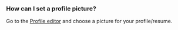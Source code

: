 
### How can I set a profile picture? ###
Go to the [Profile editor](https://atbox.io/profile/edit/about) and choose a picture for your profile/resume.
